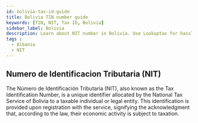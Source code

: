 ```yaml
---
id: bolivia-tax-id-guide
title: Bolivia TIN number guide
keywords: [TIN, NIT, Tax ID, Bolivia]
sidebar_label: Bolivia
description: Learn about NIT number in Bolivia. Use Lookuptax for hassle-free tax id validation in Bolivia and other 100+ countries
tags : 
  - Albania
  - NIT
---
```



## Numero de Identificacion Tributaria (NIT)
The Número de Identificación Tributaria (NIT), also known as the Tax Identification Number, is a unique identifier allocated by the National Tax Service of Bolivia to a taxable individual or legal entity. This identification is provided upon registration with the service, signifying the acknowledgment that, according to the law, their economic activity is subject to taxation.
